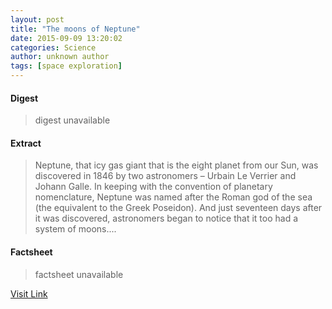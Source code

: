 ```yaml
---
layout: post
title: "The moons of Neptune"
date: 2015-09-09 13:20:02
categories: Science
author: unknown author
tags: [space exploration]
---
```



#### Digest
>digest unavailable

#### Extract
>Neptune, that icy gas giant that is the eight planet from our Sun, was discovered in 1846 by two astronomers – Urbain Le Verrier and Johann Galle. In keeping with the convention of planetary nomenclature, Neptune was named after the Roman god of the sea (the equivalent to the Greek Poseidon). And just seventeen days after it was discovered, astronomers began to notice that it too had a system of moons....

#### Factsheet
>factsheet unavailable

[Visit Link](http://phys.org/news/2015-09-moons-neptune.html)


